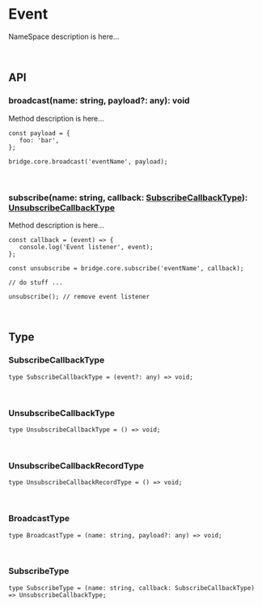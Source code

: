 
# Event
NameSpace description is here...

<br>

## API

### broadcast(name: string, payload?: any): void
Method description is here...
   ~~~
   const payload = {
      foo: 'bar',
   };
   
   bridge.core.broadcast('eventName', payload);
   ~~~

<br>

### subscribe(name: string, callback: [SubscribeCallbackType](#subscribecallbacktype)): [UnsubscribeCallbackType](#unsubscribecallbacktype)
Method description is here...
   ~~~
   const callback = (event) => {
      console.log('Event listener', event);
   };
   
   const unsubscribe = bridge.core.subscribe('eventName', callback);
   
   // do stuff ...
   
   unsubscribe(); // remove event listener
   ~~~

<br>

## Type

### SubscribeCallbackType
~~~
type SubscribeCallbackType = (event?: any) => void;
~~~

<br>

### UnsubscribeCallbackType
~~~
type UnsubscribeCallbackType = () => void;
~~~

<br>

### UnsubscribeCallbackRecordType
~~~
type UnsubscribeCallbackRecordType = () => void;
~~~

<br>

### BroadcastType
~~~
type BroadcastType = (name: string, payload?: any) => void;
~~~

<br>

### SubscribeType
~~~
type SubscribeType = (name: string, callback: SubscribeCallbackType) => UnsubscribeCallbackType;
~~~
